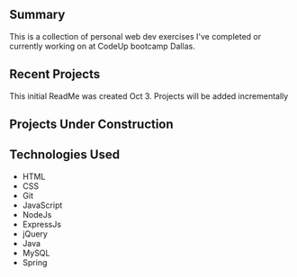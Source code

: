 
## Summary
This is a collection of personal web dev exercises I've completed or currently working on at CodeUp bootcamp Dallas.

## Recent Projects

[//]: # (- [AJAX Blog]&#40;https://htmlpreview.github.io/?https://github.com/miamija7/codeup-web-exercises/blob/main/03%20jquery/html/ajax-blog.html&#41;)
This initial ReadMe was created Oct 3. Projects will be added incrementally
## Projects Under Construction

## Technologies Used
- HTML
- CSS
- Git
- JavaScript
- NodeJs
- ExpressJs
- jQuery
- Java
- MySQL
- Spring